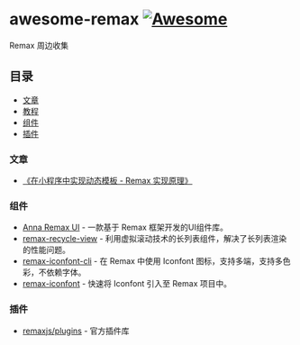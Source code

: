 # awesome-remax [![Awesome](https://awesome.re/badge.svg)](https://awesome.re)

Remax 周边收集

## 目录

- [文章](#文章)
- [教程](#教程)
- [组件](#组件)
- [插件](#插件)

### 文章

- [《在小程序中实现动态模板 - Remax 实现原理》](https://zhuanlan.zhihu.com/p/91300119)


### 组件

- [Anna Remax UI](https://annasearl.github.io/anna-remax-ui) - 一款基于 Remax 框架开发的UI组件库。
- [remax-recycle-view](https://github.com/remaxjs/remax-recycle-view) - 利用虚拟滚动技术的长列表组件，解决了长列表渲染的性能问题。
- [remax-iconfont-cli](https://github.com/iconfont-cli/remax-iconfont-cli) - 在 Remax 中使用 Iconfont 图标，支持多端，支持多色彩，不依赖字体。
- [remax-iconfont](https://github.com/IronLu233/remax-iconfont) - 快速将 Iconfont 引入至 Remax 项目中。

### 插件

- [remaxjs/plugins](https://github.com/remaxjs/plugins) - 官方插件库
